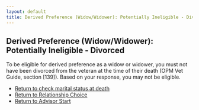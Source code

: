 ```yaml
---
layout: default
title: Derived Preference (Widow/Widower): Potentially Ineligible - Divorced
---
```

## Derived Preference (Widow/Widower): Potentially Ineligible - Divorced

To be eligible for derived preference as a widow or widower, you must not have been divorced from the veteran at the time of their death (OPM Vet Guide, section [139]). Based on your response, you may not be eligible.

* [Return to check marital status at death](./derived_widow_divorced.md)
* [Return to Relationship Choice](./derived_intro.md)
* [Return to Advisor Start](./start.md)

